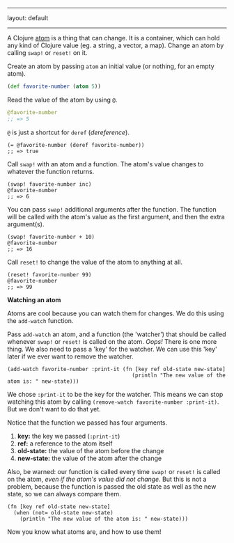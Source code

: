 ___
layout: default
___
A Clojure [atom](https://clojure.org/reference/atoms) is a thing that can change. It is a container, which can hold any kind of Clojure value (eg. a string, a vector, a map). Change an atom by calling `swap!` or `reset!` on it.

Create an atom by passing `atom` an initial value (or nothing, for an empty atom).

```clj
(def favorite-number (atom 5))
```

Read the value of the atom by using `@`.

```clj
@favorite-number
;; => 5
```

`@` is just a shortcut for `deref` (_dereference_).
```
(= @favorite-number (deref favorite-number))
;; => true
```

Call `swap!` with an atom and a function. The atom's value changes to whatever the function returns.

```
(swap! favorite-number inc)
@favorite-number
;; => 6
```

You can pass `swap!` additional arguments after the function. The function will be called with the atom's value as the first argument, and then the extra argument(s).

```
(swap! favorite-number + 10)
@favorite-number
;; => 16
```

Call `reset!` to change the value of the atom to anything at all.

```
(reset! favorite-number 99)
@favorite-number
;; => 99
```

**Watching an atom**

Atoms are cool because you can watch them for changes. We do this using the `add-watch` function. 

Pass `add-watch` an atom, and a function (the 'watcher') that should be called whenever `swap!` or `reset!` is called on the atom. _Oops!_ There is one more thing. We also need to pass a 'key' for the watcher. We can use this 'key' later if we ever want to remove the watcher.

```
(add-watch favorite-number :print-it (fn [key ref old-state new-state]
                                        (println "The new value of the atom is: " new-state)))
```

We chose `:print-it` to be the key for the watcher. This means we can stop watching this atom by calling `(remove-watch favorite-number :print-it)`. But we don't want to do that yet.

Notice that the function we passed has four arguments.

1. **key:** the key we passed (`:print-it`)
2. **ref:** a reference to the atom itself
3. **old-state:** the value of the atom before the change
4. **new-state:** the value of the atom after the change

Also, be warned: our function is called every time `swap!` or `reset!` is called on the atom, _even if the atom's value did not change_. But this is not a problem, because the function is passed the old state as well as the new state, so we can always compare them.

```
(fn [key ref old-state new-state]
  (when (not= old-state new-state)
    (println "The new value of the atom is: " new-state)))
```
 
Now you know what atoms are, and how to use them!
